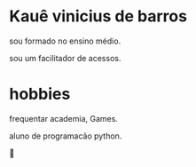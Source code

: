 # Kauê vinicius de barros

sou formado no ensino médio.

sou um facilitador de acessos.

# hobbies

frequentar academia, Games.

aluno de programacão python.

:muscle: